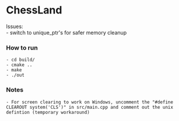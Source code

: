# ChessLand


Issues:  
	- switch to unique_ptr's for safer memory cleanup  

### How to run

	- cd build/  
	- cmake ..  
	- make  
	- ./out  

### Notes
	- For screen clearing to work on Windows, uncomment the "#define CLEAROUT system('CLS')" in src/main.cpp and comment out the unix defintion (temporary workaround)  
